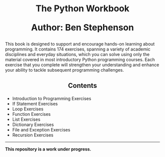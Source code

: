 <h1>
<p align = "center">
The Python Workbook
</p>

<p align = "center">
Author: Ben Stephenson
</p>
</h1>

This book is designed to support and encourage hands-on learning about programming. It contains 174 exercises, spanning a variety of academic disciplines and everyday situations, which you can solve using only the material covered in most introductory Python programming courses. Each exercise that you complete will strengthen your understanding and enhance your ability to tackle subsequent programming challenges.

<h2>
<p align = "center">
Contents
</p>
</h2>

- Introduction to Programming Exercises
- If Statement Exercises
- Loop Exercises
- Function Exercises
- List Exercises
- Dictionary Exercises
- File and Exception Exercises
- Recursion Exercises

---

**This repository is a work under progress.**
